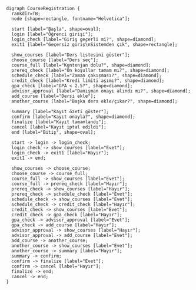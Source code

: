     digraph CourseRegistration {
      rankdir=TB;
      node [shape=rectangle, fontname="Helvetica"];
    
      start [label="Başla", shape=oval];
      login [label="Öğrenci girişi"];
      login_check [label="Giriş geçerli mi?", shape=diamond];
      exit1 [label="Geçersiz giriş\nSistemden çık", shape=rectangle];
    
      show_courses [label="Ders listesini göster"];
      choose_course [label="Ders seç"];
      course_full [label="Kontenjan dolu?", shape=diamond];
      prereq_check [label="Ön koşullar tamam mı?", shape=diamond];
      schedule_check [label="Zaman çakışması?", shape=diamond];
      credit_check [label="Kredi limiti aşımı?", shape=diamond];
      gpa_check [label="GPA < 2.5?", shape=diamond];
      advisor_approval [label="Danışman onayı alındı mı?", shape=diamond];
      add_course [label="Dersi ekle"];
      another_course [label="Başka ders ekle/çıkar?", shape=diamond];
    
      summary [label="Kayıt özeti göster"];
      confirm [label="Kayıt onayla?", shape=diamond];
      finalize [label="Kayıt tamamlandı"];
      cancel [label="Kayıt iptal edildi"];
      end [label="Bitiş", shape=oval];
    
      start -> login -> login_check;
      login_check -> show_courses [label="Evet"];
      login_check -> exit1 [label="Hayır"];
      exit1 -> end;
    
      show_courses -> choose_course;
      choose_course -> course_full;
      course_full -> show_courses [label="Evet"];
      course_full -> prereq_check [label="Hayır"];
      prereq_check -> show_courses [label="Hayır"];
      prereq_check -> schedule_check [label="Evet"];
      schedule_check -> show_courses [label="Evet"];
      schedule_check -> credit_check [label="Hayır"];
      credit_check -> show_courses [label="Evet"];
      credit_check -> gpa_check [label="Hayır"];
      gpa_check -> advisor_approval [label="Evet"];
      gpa_check -> add_course [label="Hayır"];
      advisor_approval -> show_courses [label="Hayır"];
      advisor_approval -> add_course [label="Evet"];
      add_course -> another_course;
      another_course -> show_courses [label="Evet"];
      another_course -> summary [label="Hayır"];
      summary -> confirm;
      confirm -> finalize [label="Evet"];
      confirm -> cancel [label="Hayır"];
      finalize -> end;
      cancel -> end;
    }
